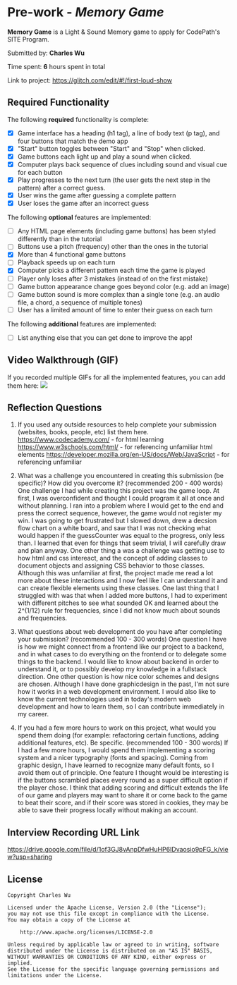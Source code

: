 # Pre-work - *Memory Game*

**Memory Game** is a Light & Sound Memory game to apply for CodePath's SITE Program. 

Submitted by: **Charles Wu**

Time spent: **6** hours spent in total

Link to project: https://glitch.com/edit/#!/first-loud-show

## Required Functionality

The following **required** functionality is complete:

* [X] Game interface has a heading (h1 tag), a line of body text (p tag), and four buttons that match the demo app
* [X] "Start" button toggles between "Start" and "Stop" when clicked. 
* [X] Game buttons each light up and play a sound when clicked. 
* [X] Computer plays back sequence of clues including sound and visual cue for each button
* [X] Play progresses to the next turn (the user gets the next step in the pattern) after a correct guess. 
* [X] User wins the game after guessing a complete pattern
* [X] User loses the game after an incorrect guess

The following **optional** features are implemented:

* [ ] Any HTML page elements (including game buttons) has been styled differently than in the tutorial
* [ ] Buttons use a pitch (frequency) other than the ones in the tutorial
* [x] More than 4 functional game buttons
* [ ] Playback speeds up on each turn
* [X] Computer picks a different pattern each time the game is played
* [ ] Player only loses after 3 mistakes (instead of on the first mistake)
* [ ] Game button appearance change goes beyond color (e.g. add an image)
* [ ] Game button sound is more complex than a single tone (e.g. an audio file, a chord, a sequence of multiple tones)
* [ ] User has a limited amount of time to enter their guess on each turn

The following **additional** features are implemented:

- [ ] List anything else that you can get done to improve the app!

## Video Walkthrough (GIF)

If you recorded multiple GIFs for all the implemented features, you can add them here:
![](https://i.imgur.com/2n1gnvb.gif)

## Reflection Questions
1. If you used any outside resources to help complete your submission (websites, books, people, etc) list them here. 
https://www.codecademy.com/ - for html learning
https://www.w3schools.com/html/ - for referencing unfamiliar html elements
https://developer.mozilla.org/en-US/docs/Web/JavaScript - for referencing unfamiliar 

2. What was a challenge you encountered in creating this submission (be specific)? How did you overcome it? (recommended 200 - 400 words) 
One challenge I had while creating this project was the game loop. At first, I was overconfident and thought I could program it all at once and without planning. I ran into
a problem where I would get to the end and press the correct sequence, however, the game would not register my win. I was going to get frustrated but I slowed down, drew a decsion
flow chart on a white board, and saw that I was not checking what would happen if the guessCounter was equal to the progress, only less than. I learned that even for things that
seem trivial, I will carefully draw and plan anyway. One other thing a was a challenge was getting use to how html and css intereact, and the concept of adding classes to 
document objects and assigning CSS behavior to those classes. Although this was unfamiliar at first, the project made me read a lot more about these interactions and I now feel like
I can understand it and can create flexible elements using these classes. One last thing that I struggled with was that when I added more buttons, I had to experiment with different pitches
to see what sounded OK and learned about the 2^(1/12) rule for frequencies, since I did not know much about sounds and frequencies.

3. What questions about web development do you have after completing your submission? (recommended 100 - 300 words) 
One question I have is how we might connect from a frontend like our project to a backend, and in what cases to do everything on the frontend
or to delegate some things to the backend. I would like to know about backend in order to understand it, or to possibly develop my knowledge in
a fullstack direction. One other question is how nice color schemes and designs are chosen. Although I have done graphicdesign in the past, I'm 
not sure how it works in a web development environment. I would also like to know the current technologies used in today's modern web development
and how to learn them, so I can contribute immediately in my career.

4. If you had a few more hours to work on this project, what would you spend them doing (for example: refactoring certain functions, adding additional features, etc). Be specific. (recommended 100 - 300 words) 
If I had a few more hours, I would spend them implementing a scoring system and a nicer typography (fonts and spacing). Coming from graphic design, I have learned
to recognize many default fonts, so I avoid them out of principle. One feature I thought would be interesting is if the buttons scrambled places every round as a 
super difficult option if the player chose. I think that adding scoring and difficult extends the life of our game and players may want to share it or come back to 
the game to beat their score, and if their score was stored in cookies, they may be able to save their progress locally without making an account.



## Interview Recording URL Link

https://drive.google.com/file/d/1of3GJ8vAnpDfwHuHP6IDvaosio9pFG_k/view?usp=sharing


## License

    Copyright Charles Wu

    Licensed under the Apache License, Version 2.0 (the "License");
    you may not use this file except in compliance with the License.
    You may obtain a copy of the License at

        http://www.apache.org/licenses/LICENSE-2.0

    Unless required by applicable law or agreed to in writing, software
    distributed under the License is distributed on an "AS IS" BASIS,
    WITHOUT WARRANTIES OR CONDITIONS OF ANY KIND, either express or implied.
    See the License for the specific language governing permissions and
    limitations under the License.